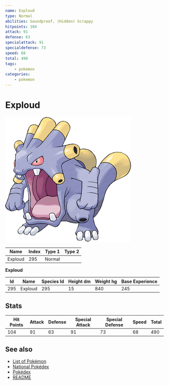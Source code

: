 ```yaml
---
name: Exploud
type: Normal
abilities: Soundproof, (Hidden) Scrappy
hitpoints: 104
attack: 91
defense: 63
specialattack: 91
specialdefense: 73
speed: 68
total: 490
tags:
    - pokemon
categories:
    - pokemon
---
```


# Exploud


![Exploud](images/295.png)

| **Name** | **Index** | **Type 1** | **Type 2** |
|----|----|----|----|
| Exploud | 295 | Normal  |  |

**Exploud** 




| **Id** | **Name** | **Species Id** | **Height dm** | **Weight hg** | **Base Experience** |
|--------|----------|----------------|------------|------------|---------------------|
| 295 | Exploud | 295 | 15 | 840 | 245 |



## Stats

| **Hit Points** | **Attack** | **Defense** | **Special Attack** | **Special Defense** | **Speed** | **Total** |
|----------------|------------|-------------|--------------------|---------------------|-----------|-----------|
| 104 | 91 | 63 | 91 | 73 | 68 | 490 |

## See also

- [List of Pokémon](../pokemon.md)
- [National Pokédex](../national_pokedex.md)
- [Pokédex](../pokedex.md)
- [README](../README.md)
